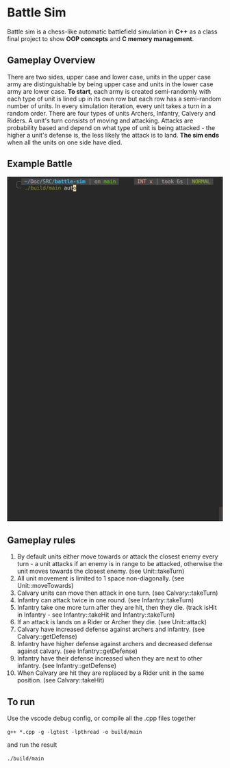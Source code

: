 # Battle Sim

Battle sim is a chess-like automatic battlefield simulation in **C++** as a class final project to show **OOP concepts** and **C memory management**.

## Gameplay Overview

There are two sides, upper case and lower case, units in the upper case army are distinguishable by being upper case and units in the lower case army are lower case. **To start**, each army is created semi-randomly with each type of unit is lined up in its own row but each row has a semi-random number of units. In every simulation iteration, every unit takes a turn in a random order. There are four types of units Archers, Infantry, Calvery and Riders. A unit's turn consists of moving and attacking. Attacks are probability based and depend on what type of unit is being attacked - the higher a unit's defense is, the less likely the attack is to land. **The sim ends** when all the units on one side have died.

## Example Battle

![](https://github.com/jbytes1027/battle-sim/raw/492c2bce1968c1cacc3d2e1d050029f7da6e8f26/Running%20Example.gif)

## Gameplay rules

1. By default units either move towards or attack the closest enemy every turn - a unit attacks if an enemy is in range to be attacked, otherwise the unit moves towards the closest enemy. (see Unit::takeTurn)
2. All unit movement is limited to 1 space non-diagonally. (see Unit::moveTowards)
3. Calvary units can move then attack in one turn. (see Calvary::takeTurn)
4. Infantry can attack twice in one round. (see Infantry::takeTurn)
5. Infantry take one more turn after they are hit, then they die. (track isHit in Infantry - see Infantry::takeHit and Infantry::takeTurn)
6. If an attack is lands on a Rider or Archer they die. (see Unit::attack)
7. Calvary have increased defense against archers and infantry. (see Calvary::getDefense)
8. Infantry have higher defense against archers and decreased defense against calvary. (see Infantry::getDefense)
9. Infantry have their defense increased when they are next to other infantry. (see Infantry::getDefense)
10. When Calvary are hit they are replaced by a Rider unit in the same position. (see Calvary::takeHit)

## To run

Use the vscode debug config, or compile all the .cpp files together

`g++ *.cpp -g -lgtest -lpthread -o build/main`

and run the result

`./build/main`
